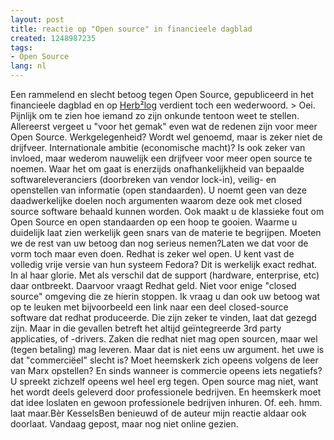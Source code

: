 ```yaml
---
layout: post
title: reactie op "Open source" in financieele dagblad
created: 1248987235
tags:
- Open Source
lang: nl
---
```

Een rammelend en slecht betoog tegen Open Source, gepubliceerd in het financieele dagblad en op [Herb²log](http://www.herbprooy.nl/open-source/72/) verdient toch een wederwoord. > Oei. Pijnlijk om te zien hoe iemand zo zijn onkunde tentoon weet te stellen. Allereerst vergeet u "voor het gemak" even wat de redenen zijn voor meer Open Source. Werkgelegenheid? Wordt wel genoemd, maar is zeker niet de drijfveer. Internationale ambitie (economische macht)? Is ook zeker van invloed, maar wederom nauwelijk een drijfveer voor meer open source te noemen. Waar het om gaat is enerzijds onafhankelijkheid van bepaalde softwareleveranciers (doorbreken van vendor lock-in), veilig- en openstellen van informatie (open standaarden). U noemt geen van deze daadwerkelijke doelen noch argumenten waarom deze ook met closed source software behaald kunnen worden. Ook maakt u de klassieke fout om Open Source en open standaarden op een hoop te gooien. Waarme u duidelijk laat zien werkelijk geen snars van de materie te begrijpen. Moeten we de rest van uw betoog dan nog serieus nemen?Laten we dat voor de vorm toch maar even doen. Redhat is zeker wel open. U kent vast de volledig vrije versie van hun systeem Fedora? Dit is werkelijk exact redhat. In al haar glorie. Met als verschil dat de support (hardware, enterprise, etc) daar ontbreekt. Daarvoor vraagt Redhat geld. Niet voor enige "closed source" omgeving die ze hierin stoppen. Ik vraag u dan ook uw betoog wat op te leuken met bijvoorbeeld een link naar een deel closed-source software dat redhat produceerde. Die zijn zeker te vinden, laat dat gezegd zijn. Maar in die gevallen betreft het altijd geïntegreerde 3rd party applicaties, of -drivers. Zaken die redhat niet mag open sourcen, maar wel (tegen betaling) mag leveren. Maar dat is niet eens uw argument. het uwe is dat "commerciëel" slecht is? Moet heemskerk zich opeens volgens de leer van Marx opstellen? En sinds wanneer is commercie opeens iets negatiefs? U spreekt zichzelf opeens wel heel erg tegen. Open source mag niet, want het wordt deels geleverd door professionele bedrijven. En heemskerk moet dat idee loslaten en gewoon professionele bedrijven inhuren. Of. eeh. hmm. laat maar.Bèr KesselsBen benieuwd of de auteur mijn reactie aldaar ook doorlaat. Vandaag gepost, maar nog niet online gezien.
